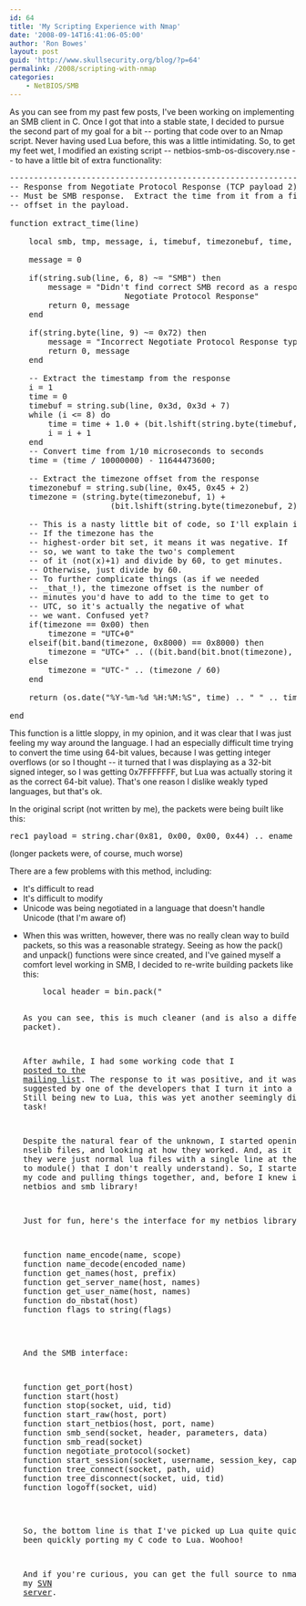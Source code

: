 ```yaml
---
id: 64
title: 'My Scripting Experience with Nmap'
date: '2008-09-14T16:41:06-05:00'
author: 'Ron Bowes'
layout: post
guid: 'http://www.skullsecurity.org/blog/?p=64'
permalink: /2008/scripting-with-nmap
categories:
    - NetBIOS/SMB
---
```


As you can see from my past few posts, I've been working on implementing an SMB client in C. Once I got that into a stable state, I decided to pursue the second part of my goal for a bit -- porting that code over to an Nmap script. Never having used Lua before, this was a little intimidating. So, to get my feet wet, I modified an existing script -- netbios-smb-os-discovery.nse -- to have a little bit of extra functionality:
<!--more-->
<pre>-----------------------------------------------------------------------
-- Response from Negotiate Protocol Response (TCP payload 2)
-- Must be SMB response.  Extract the time from it from a fixed
-- offset in the payload.

function extract_time(line)

    local smb, tmp, message, i, timebuf, timezonebuf, time, timezone

    message = 0

    if(string.sub(line, 6, 8) ~= "SMB") then
        message = "Didn't find correct SMB record as a response to the \
                        Negotiate Protocol Response"
        return 0, message
    end

    if(string.byte(line, 9) ~= 0x72) then
        message = "Incorrect Negotiate Protocol Response type"
        return 0, message
    end

    -- Extract the timestamp from the response
    i = 1
    time = 0
    timebuf = string.sub(line, 0x3d, 0x3d + 7)
    while (i <= 8) do
        time = time + 1.0 + (bit.lshift(string.byte(timebuf, i), 8 * (i - 1)))
        i = i + 1
    end
    -- Convert time from 1/10 microseconds to seconds
    time = (time / 10000000) - 11644473600;

    -- Extract the timezone offset from the response
    timezonebuf = string.sub(line, 0x45, 0x45 + 2)
    timezone = (string.byte(timezonebuf, 1) + 
                     (bit.lshift(string.byte(timezonebuf, 2), 8)))

    -- This is a nasty little bit of code, so I'll explain it in detail. 
    -- If the timezone has the 
    -- highest-order bit set, it means it was negative. If 
    -- so, we want to take the two's complement
    -- of it (not(x)+1) and divide by 60, to get minutes. 
    -- Otherwise, just divide by 60. 
    -- To further complicate things (as if we needed 
    -- _that_!), the timezone offset is the number of
    -- minutes you'd have to add to the time to get to 
    -- UTC, so it's actually the negative of what
    -- we want. Confused yet?
    if(timezone == 0x00) then
        timezone = "UTC+0"
    elseif(bit.band(timezone, 0x8000) == 0x8000) then
        timezone = "UTC+" .. ((bit.band(bit.bnot(timezone), 0x0FFFF) + 1) / 60)
    else
        timezone = "UTC-" .. (timezone / 60)
    end

    return (os.date("%Y-%m-%d %H:%M:%S", time) .. " " .. timezone), message;

end
</pre>

This function is a little sloppy, in my opinion, and it was clear that I was just feeling my way around the language. I had an especially difficult time trying to convert the time using 64-bit values, because I was getting integer overflows (or so I thought -- it turned that I was displaying as a 32-bit signed integer, so I was getting 0x7FFFFFFF, but Lua was actually storing it as the correct 64-bit value). That's one reason I dislike weakly typed languages, but that's ok. 

In the original script (not written by me), the packets were being built like this:
<pre>rec1_payload = string.char(0x81, 0x00, 0x00, 0x44) .. ename  ..  winshare</pre>
(longer packets were, of course, much worse)

There are a few problems with this method, including:
<ul>
<li>It's difficult to read</li>
<li>It's difficult to modify</li>
<li>Unicode was being negotiated in a language that doesn't handle Unicode (that I'm aware of)</li>
<li>

When this was written, however, there was no really clean way to build packets, so this was a reasonable strategy. Seeing as how the pack() and unpack() functions were since created, and I've gained myself a comfort level working in SMB, I decided to re-write building packets like this:
<pre>    local header = bin.pack("<CCCCCICSSLSSSSS",
                smb:byte(1),  -- Header
                smb:byte(2),  -- Header
                smb:byte(3),  -- Header
                smb:byte(4),  -- Header
                command,      -- Command
                0,            -- status
                flags,        -- flags
                flags2,       -- flags2
                0,            -- extra (pid_high)
                0,            -- extra (signature)
                0,            -- extra (unused)
                tid,          -- tid
                0,            -- pid
                uid,          -- uid
                0             -- mid
            )

    return header
</pre>
As you can see, this is much cleaner (and is also a different packet). 

After awhile, I had some working code that I <a href="http://seclists.org/nmap-dev/2008/q3/0708.html">posted to the mailing list</a>. The response to it was positive, and it was even suggested by one of the developers that I turn it into a nselib library. Still being new to Lua, this was yet another seemingly difficult task! 

Despite the natural fear of the unknown, I started opening other nselib files, and looking at how they worked. And, as it turned out, they were just normal lua files with a single line at the front (a call to module() that I don't really understand). So, I started rearranging my code and pulling things together, and, before I knew it, I had a netbios and smb library! 

Just for fun, here's the interface for my netbios library:
<pre>
function name_encode(name, scope)
function name_decode(encoded_name)
function get_names(host, prefix)
function get_server_name(host, names)
function get_user_name(host, names)
function do_nbstat(host)
function flags_to_string(flags)
</pre>

And the SMB interface:
<pre>
function get_port(host)
function start(host)
function stop(socket, uid, tid) 
function start_raw(host, port)
function start_netbios(host, port, name)
function smb_send(socket, header, parameters, data)
function smb_read(socket)
function negotiate_protocol(socket)
function start_session(socket, username, session_key, capabilities)
function tree_connect(socket, path, uid)
function tree_disconnect(socket, uid, tid)
function logoff(socket, uid)
</pre>

So, the bottom line is that I've picked up Lua quite quickly and have been quickly porting my C code to Lua. Woohoo! 

And if you're curious, you can get the full source to nmap stuff on my <a href='http://svn.skullsecurity.org:81/ron/security/nmap-ron/'>SVN server</a>. 
